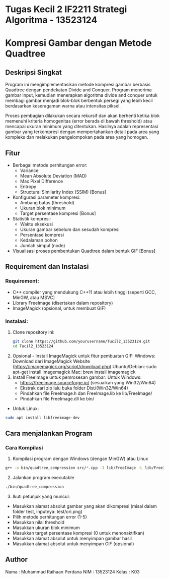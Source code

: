 # Tugas Kecil 2 IF2211 Strategi Algoritma - 13523124
# Kompresi Gambar dengan Metode Quadtree

## Deskripsi Singkat

Program ini mengimplementasikan metode kompresi gambar berbasis Quadtree dengan pendekatan Divide and Conquer. Program menerima gambar input, kemudian menerapkan algoritma divide and conquer untuk membagi gambar menjadi blok-blok berbentuk persegi yang lebih kecil berdasarkan keseragaman warna atau intensitas piksel. 

Proses pembagian dilakukan secara rekursif dan akan berhenti ketika blok memenuhi kriteria homogenitas (error berada di bawah threshold) atau mencapai ukuran minimum yang ditentukan. Hasilnya adalah representasi gambar yang terkompresi dengan mempertahankan detail pada area yang kompleks dan melakukan pengelompokan pada area yang homogen.

## Fitur

- Berbagai metode perhitungan error:
  - Variance
  - Mean Absolute Deviation (MAD)
  - Max Pixel Difference
  - Entropy
  - Structural Similarity Index (SSIM) [Bonus]
- Konfigurasi parameter kompresi:
  - Ambang batas (threshold)
  - Ukuran blok minimum
  - Target persentase kompresi [Bonus]
- Statistik kompresi:
  - Waktu eksekusi
  - Ukuran gambar sebelum dan sesudah kompresi
  - Persentase kompresi
  - Kedalaman pohon
  - Jumlah simpul (node)
- Visualisasi proses pembentukan Quadtree dalam bentuk GIF [Bonus]

## Requirement dan Instalasi

### Requirement:
- C++ compiler yang mendukung C++11 atau lebih tinggi (seperti GCC, MinGW, atau MSVC)
- Library FreeImage (disertakan dalam repository)
- ImageMagick (opsional, untuk membuat GIF)

### Instalasi:
1. Clone repository ini:
   ```bash
   git clone https://github.com/yourusername/Tucil2_13523124.git
   cd Tucil2_13523124
   ```
2. Opsional - Install ImageMagick untuk fitur pembuatan GIF:
   Windows: Download dari ImageMagick Website (https://imagemagick.org/script/download.php)
   Ubuntu/Debian: sudo apt-get install imagemagick
   Mac: brew install imagemagick
3. Install FreeImage untuk pemrosesan gambar:
   Untuk Windows:
   - https://freeimage.sourceforge.io/ (sesuaikan yang Win32/Win64)
   - Ekstrak dari zip lalu buka folder Dist/(Win32/Win64)
   - Pindahkan file FreeImage.h dan FreeImage.lib ke lib/FreeImage/
   - Pindahkan file FreeImage.dll ke bin/
  -  Untuk Linux:
   ```bash
   sudo apt install libfreeimage-dev
   ```
## Cara menjalankan Program
### Cara Kompilasi
1. Kompilasi program dengan Windows (dengan MinGW) atau Linux
```bash
g++ -o bin/quadtree_compression src/*.cpp -I lib/FreeImage -L lib/FreeImage -lfreeimage
```
2. Jalankan program executable
```bash
./bin/quadtree_compression
```
3. Ikuti petunjuk yang muncul:
- Masukkan alamat absolut gambar yang akan dikompresi (misal dalam folder test, inputnya: test/ori.png)
- Pilih metode perhitungan error (1-5)
- Masukkan nilai threshold
- Masukkan ukuran blok minimum
- Masukkan target persentase kompresi (0 untuk menonaktifkan)
- Masukkan alamat absolut untuk menyimpan gambar hasil
- Masukkan alamat absolut untuk menyimpan GIF (opsional)
## Author
Nama : Muhammad Raihaan Perdana
NIM : 13523124
Kelas : K03
